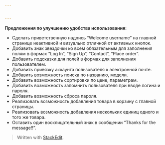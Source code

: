 ```yaml
---


---
```


<p><strong>Предложения по улучшению удобства использования:</strong></p>
<ul>
<li>Сделать приветственную надпись “Welcome username” на главной странице неактивной и визуально отличной от активных кнопок.</li>
<li>Добавить знак звездочки ко всем обязательным для заполнения полям в формах “Log In”, “Sign Up”, “Contact”, “Place order”.</li>
<li>Добавить подсказки для полей в формах для заполнения пользователем.</li>
<li>Добавить привязку аккаунта пользователя к электронной почте.</li>
<li>Добавить возможность поиска по названию, модели.</li>
<li>Добавить возможность сортировки по цене, параметрам.</li>
<li>Добавить возможность запомнить пользователя при вводе логина и пароля.</li>
<li>Добавить возможность сброса пароля.</li>
<li>Реализовать возможность добавления товара в корзину с главной страницы.</li>
<li>Реализовать возможность добавления нескольких единиц одного и того же товара.</li>
<li>Оставить один восклицательный знак в сообщении “Thanks for the message!!”.</li>
</ul>
<blockquote>
<p>Written with <a href="https://stackedit.io/">StackEdit</a>.</p>
</blockquote>

